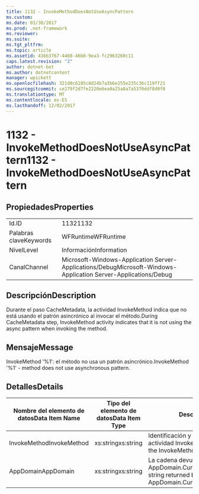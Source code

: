 ```yaml
---
title: 1132 - InvokeMethodDoesNotUseAsyncPattern
ms.custom: 
ms.date: 03/30/2017
ms.prod: .net-framework
ms.reviewer: 
ms.suite: 
ms.tgt_pltfrm: 
ms.topic: article
ms.assetid: 436b3767-4460-46b0-9ea3-fc2963260c11
caps.latest.revision: "2"
author: dotnet-bot
ms.author: dotnetcontent
manager: wpickett
ms.openlocfilehash: 321d8c6185c8d24b7a3b6e255e235c36c119ff21
ms.sourcegitcommit: ce279f2d7fe2220e6ea0a25a8a7a5370ddf8d9f0
ms.translationtype: MT
ms.contentlocale: es-ES
ms.lasthandoff: 12/02/2017
---
```

# <a name="1132---invokemethoddoesnotuseasyncpattern"></a><span data-ttu-id="c77a0-102">1132 - InvokeMethodDoesNotUseAsyncPattern</span><span class="sxs-lookup"><span data-stu-id="c77a0-102">1132 - InvokeMethodDoesNotUseAsyncPattern</span></span>
## <a name="properties"></a><span data-ttu-id="c77a0-103">Propiedades</span><span class="sxs-lookup"><span data-stu-id="c77a0-103">Properties</span></span>  
  
|||  
|-|-|  
|<span data-ttu-id="c77a0-104">Id.</span><span class="sxs-lookup"><span data-stu-id="c77a0-104">ID</span></span>|<span data-ttu-id="c77a0-105">1132</span><span class="sxs-lookup"><span data-stu-id="c77a0-105">1132</span></span>|  
|<span data-ttu-id="c77a0-106">Palabras clave</span><span class="sxs-lookup"><span data-stu-id="c77a0-106">Keywords</span></span>|<span data-ttu-id="c77a0-107">WFRuntime</span><span class="sxs-lookup"><span data-stu-id="c77a0-107">WFRuntime</span></span>|  
|<span data-ttu-id="c77a0-108">Nivel</span><span class="sxs-lookup"><span data-stu-id="c77a0-108">Level</span></span>|<span data-ttu-id="c77a0-109">Información</span><span class="sxs-lookup"><span data-stu-id="c77a0-109">Information</span></span>|  
|<span data-ttu-id="c77a0-110">Canal</span><span class="sxs-lookup"><span data-stu-id="c77a0-110">Channel</span></span>|<span data-ttu-id="c77a0-111">Microsoft-Windows-Application Server-Applications/Debug</span><span class="sxs-lookup"><span data-stu-id="c77a0-111">Microsoft-Windows-Application Server-Applications/Debug</span></span>|  
  
## <a name="description"></a><span data-ttu-id="c77a0-112">Descripción</span><span class="sxs-lookup"><span data-stu-id="c77a0-112">Description</span></span>  
 <span data-ttu-id="c77a0-113">Durante el paso CacheMetadata, la actividad InvokeMethod indica que no está usando el patrón asincrónico al invocar el método.</span><span class="sxs-lookup"><span data-stu-id="c77a0-113">During CacheMetadata step, InvokeMethod activity indicates that it is not using the async pattern when invoking the method.</span></span>  
  
## <a name="message"></a><span data-ttu-id="c77a0-114">Mensaje</span><span class="sxs-lookup"><span data-stu-id="c77a0-114">Message</span></span>  
 <span data-ttu-id="c77a0-115">InvokeMethod '%1': el método no usa un patrón asincrónico.</span><span class="sxs-lookup"><span data-stu-id="c77a0-115">InvokeMethod '%1' - method does not use asynchronous pattern.</span></span>  
  
## <a name="details"></a><span data-ttu-id="c77a0-116">Detalles</span><span class="sxs-lookup"><span data-stu-id="c77a0-116">Details</span></span>  
  
|<span data-ttu-id="c77a0-117">Nombre del elemento de datos</span><span class="sxs-lookup"><span data-stu-id="c77a0-117">Data Item Name</span></span>|<span data-ttu-id="c77a0-118">Tipo del elemento de datos</span><span class="sxs-lookup"><span data-stu-id="c77a0-118">Data Item Type</span></span>|<span data-ttu-id="c77a0-119">Descripción</span><span class="sxs-lookup"><span data-stu-id="c77a0-119">Description</span></span>|  
|--------------------|--------------------|-----------------|  
|<span data-ttu-id="c77a0-120">InvokeMethod</span><span class="sxs-lookup"><span data-stu-id="c77a0-120">InvokeMethod</span></span>|<span data-ttu-id="c77a0-121">xs:string</span><span class="sxs-lookup"><span data-stu-id="c77a0-121">xs:string</span></span>|<span data-ttu-id="c77a0-122">Identificación y nombre para mostrar de la actividad InvokeMethod.</span><span class="sxs-lookup"><span data-stu-id="c77a0-122">The display name of the InvokeMethod activity.</span></span>|  
|<span data-ttu-id="c77a0-123">AppDomain</span><span class="sxs-lookup"><span data-stu-id="c77a0-123">AppDomain</span></span>|<span data-ttu-id="c77a0-124">xs:string</span><span class="sxs-lookup"><span data-stu-id="c77a0-124">xs:string</span></span>|<span data-ttu-id="c77a0-125">La cadena devuelta por AppDomain.CurrentDomain.FriendlyName.</span><span class="sxs-lookup"><span data-stu-id="c77a0-125">The string returned by AppDomain.CurrentDomain.FriendlyName.</span></span>|
